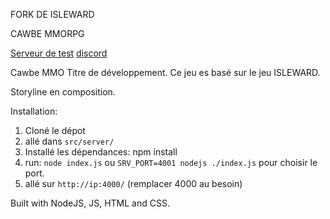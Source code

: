 FORK DE ISLEWARD

CAWBE MMORPG 

[Serveur de test](https://cawbemmo.00stack.in/) [discord](https://discord.gg/ddykVbxwE2)

Cawbe MMO Titre de développement.
Ce jeu es basé sur le jeu ISLEWARD.

Storyline en composition.

Installation:
1. Cloné le dépot
2. allé dans `src/server/`
3. Installé les dépendances: npm install
4. run: `node index.js` ou `SRV_PORT=4001 nodejs ./index.js` pour choisir le port.
5. allé sur `http://ip:4000/` (remplacer 4000 au besoin)

Built with NodeJS, JS, HTML and CSS.

